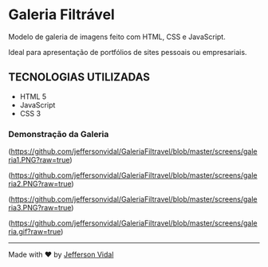 # Galeria Filtrável
Modelo de galeria de imagens feito com HTML, CSS e JavaScript.

Ideal para apresentação de portfólios de sites pessoais ou empresariais.

## TECNOLOGIAS UTILIZADAS
- HTML 5
- JavaScript
- CSS 3

### Demonstração da Galeria ###

(https://github.com/jeffersonvidal/GaleriaFiltravel/blob/master/screens/galeria1.PNG?raw=true)


(https://github.com/jeffersonvidal/GaleriaFiltravel/blob/master/screens/galeria2.PNG?raw=true)


(https://github.com/jeffersonvidal/GaleriaFiltravel/blob/master/screens/galeria3.PNG?raw=true)


(https://github.com/jeffersonvidal/GaleriaFiltravel/blob/master/screens/galeria.gif?raw=true)

---

Made with ♥ by [Jefferson Vidal](https://github.com/jeffersonvidal)
